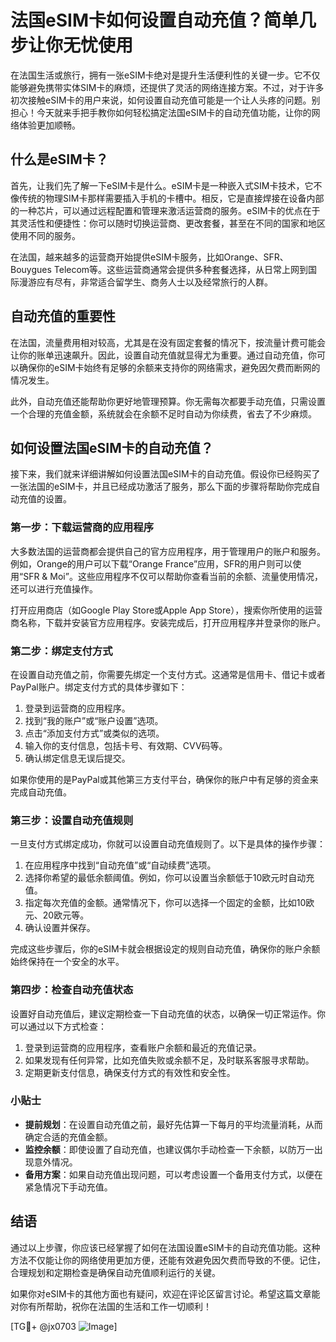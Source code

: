 # 法国eSIM卡如何设置自动充值？简单几步让你无忧使用

在法国生活或旅行，拥有一张eSIM卡绝对是提升生活便利性的关键一步。它不仅能够避免携带实体SIM卡的麻烦，还提供了灵活的网络连接方案。不过，对于许多初次接触eSIM卡的用户来说，如何设置自动充值可能是一个让人头疼的问题。别担心！今天就来手把手教你如何轻松搞定法国eSIM卡的自动充值功能，让你的网络体验更加顺畅。

## 什么是eSIM卡？

首先，让我们先了解一下eSIM卡是什么。eSIM卡是一种嵌入式SIM卡技术，它不像传统的物理SIM卡那样需要插入手机的卡槽中。相反，它是直接焊接在设备内部的一种芯片，可以通过远程配置和管理来激活运营商的服务。eSIM卡的优点在于其灵活性和便捷性：你可以随时切换运营商、更改套餐，甚至在不同的国家和地区使用不同的服务。

在法国，越来越多的运营商开始提供eSIM卡服务，比如Orange、SFR、Bouygues Telecom等。这些运营商通常会提供多种套餐选择，从日常上网到国际漫游应有尽有，非常适合留学生、商务人士以及经常旅行的人群。

## 自动充值的重要性

在法国，流量费用相对较高，尤其是在没有固定套餐的情况下，按流量计费可能会让你的账单迅速飙升。因此，设置自动充值就显得尤为重要。通过自动充值，你可以确保你的eSIM卡始终有足够的余额来支持你的网络需求，避免因欠费而断网的情况发生。

此外，自动充值还能帮助你更好地管理预算。你无需每次都要手动充值，只需设置一个合理的充值金额，系统就会在余额不足时自动为你续费，省去了不少麻烦。

## 如何设置法国eSIM卡的自动充值？

接下来，我们就来详细讲解如何设置法国eSIM卡的自动充值。假设你已经购买了一张法国的eSIM卡，并且已经成功激活了服务，那么下面的步骤将帮助你完成自动充值的设置。

### 第一步：下载运营商的应用程序

大多数法国的运营商都会提供自己的官方应用程序，用于管理用户的账户和服务。例如，Orange的用户可以下载“Orange France”应用，SFR的用户则可以使用“SFR & Moi”。这些应用程序不仅可以帮助你查看当前的余额、流量使用情况，还可以进行充值操作。

打开应用商店（如Google Play Store或Apple App Store），搜索你所使用的运营商名称，下载并安装官方应用程序。安装完成后，打开应用程序并登录你的账户。

### 第二步：绑定支付方式

在设置自动充值之前，你需要先绑定一个支付方式。这通常是信用卡、借记卡或者PayPal账户。绑定支付方式的具体步骤如下：

1. 登录到运营商的应用程序。
2. 找到“我的账户”或“账户设置”选项。
3. 点击“添加支付方式”或类似的选项。
4. 输入你的支付信息，包括卡号、有效期、CVV码等。
5. 确认绑定信息无误后提交。

如果你使用的是PayPal或其他第三方支付平台，确保你的账户中有足够的资金来完成自动充值。

### 第三步：设置自动充值规则

一旦支付方式绑定成功，你就可以设置自动充值规则了。以下是具体的操作步骤：

1. 在应用程序中找到“自动充值”或“自动续费”选项。
2. 选择你希望的最低余额阈值。例如，你可以设置当余额低于10欧元时自动充值。
3. 指定每次充值的金额。通常情况下，你可以选择一个固定的金额，比如10欧元、20欧元等。
4. 确认设置并保存。

完成这些步骤后，你的eSIM卡就会根据设定的规则自动充值，确保你的账户余额始终保持在一个安全的水平。

### 第四步：检查自动充值状态

设置好自动充值后，建议定期检查一下自动充值的状态，以确保一切正常运作。你可以通过以下方式检查：

1. 登录到运营商的应用程序，查看账户余额和最近的充值记录。
2. 如果发现有任何异常，比如充值失败或余额不足，及时联系客服寻求帮助。
3. 定期更新支付信息，确保支付方式的有效性和安全性。

### 小贴士

- **提前规划**：在设置自动充值之前，最好先估算一下每月的平均流量消耗，从而确定合适的充值金额。
- **监控余额**：即使设置了自动充值，也建议偶尔手动检查一下余额，以防万一出现意外情况。
- **备用方案**：如果自动充值出现问题，可以考虑设置一个备用支付方式，以便在紧急情况下手动充值。

## 结语

通过以上步骤，你应该已经掌握了如何在法国设置eSIM卡的自动充值功能。这种方法不仅能让你的网络使用更加方便，还能有效避免因欠费而导致的不便。记住，合理规划和定期检查是确保自动充值顺利运行的关键。

如果你对eSIM卡的其他方面也有疑问，欢迎在评论区留言讨论。希望这篇文章能对你有所帮助，祝你在法国的生活和工作一切顺利！

[TG💪+ @jx0703 ![Image](https://github.com/user-attachments/assets/dbca1d08-cadb-493c-b0ec-ad6f7a83f270)]